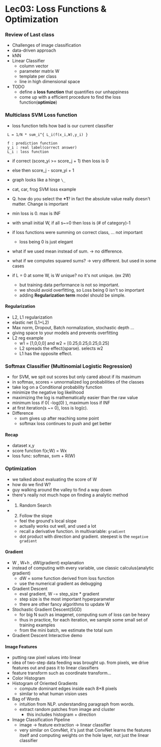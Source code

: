 # Lec03: Loss Functions & Optimization

### Review of Last class
* Challenges of image classification
* data-driven approach
* kNN
* Linear Classifier
  * column vector
  * parameter matrix W
  * template per class
  * line in high dimensional space
* TODO
  * define a **loss function** that quantifies our unhappiness
  * come up with a efficient procedure to find the loss function(**optimize**)

### Multiclass SVM Loss function
* loss function tells how bad is our current classifier
```
 L = 1/N * sum_i^{ L_i(f(x_i,W),y_i) }

 f : prediction function
 y_i : real label(correct answer)
 L_i : loss function
```
* if correct (score_yi >= score_j + 1) then loss is 0
* else then score_j - score_yi + 1
* graph looks like a hinge `\_`

* cat, car, frog SVM loss example
* Q. how do you select the **+1**? in fact the absolute value really doesn't matter. Change is important
* min loss is 0. max is INF
* with small initial W, if all s~=0 then loss is (# of category)-1
* if loss functions were summing on correct class, ... not important
  * loss being 0 is just elegant
* what if we used mean instead of sum. -> no difference.
* what if we computes squared sums? -> very different. but used in some cases
* if L = 0 at some W, is W unique? no it's not unique. (ex 2W)
  * but training data performance is not so important.
  * we should avoid overfitting, so Loss being 0 isn't so important
  * adding **Regularization term** model should be simple.

#### Regularization
* L2, L1 regularization
* elastic net (L1+L2)
* Max norm, Dropout, Batch normalization, stochastic depth ...
* giving space to your models and prevents overfitting
* L2 reg example
  * w1 = [1,0,0,0] and w2 = [0.25,0.25,0.25,0.25]
  * L2 spreads the effect(sparse). selects w2
  * L1 has the opposite effect.

### Softmax Classifier (Multinomial Logistic Regression)
* for SVM, we spit out scores but only cared about if its maximum
* in softmax, scores = unnormalized log probabilities of the classes
* take log on a Conditional probability function
* minimize the negative log likelihood
* maximizing the log is mathematically easier than the raw value
* minimum loss if 0( -log(0) ), maximum loss if INF
* at first iteration(s ~= 0), loss is log(c).
* Difference
  * svm gives up after reaching some point
  * softmax loss continues to push and get better

#### Recap
* dataset x,y
* score function f(x;W) = Wx
* loss func: softmax, svm + R(W)



### Optimization
* we talked about evaluating the score of W
* how do we find W?
* guy walking around the valley to find a way down
* there's really not much hope on finding a analytic method
* 1. Random Search
* 2. Follow the slope
  * feel the ground's local slope
  * actually works out well, and used a lot
  * recall a derivative function. in multivariable: `gradient`
  * dot product with direction and gradient. steepest is the `negative gradient`

#### Gradient
* W , W+h , dW(gradient) explanation
* instead of computing with every variable, use classic calculus(analytic gradient)
  * dW = some function derived from loss function
  * use the numerical gradient as debugging
* Gradient Descent
  * eval gradient, W -= step_size * gradient
  * step size is the most important hyperparameter
  * there are other fancy algorithms to update W
* Stochastic Gradient Descent(SGD)
  * for big N such as imagenet, computing sum of loss can be heavy
  * thus in practice, for each iteration, we sample some small set of training examples
  * from the mini batch, we estimate the total sum
* Gradient Descent Interactive demo

#### Image Features
* putting raw pixel values into linear
* idea of two-step data feeding was brought up. from pixels, we drive features out and pass it to linear classifiers
* feature transform such as coordinate transform...
* Color Histogram
* Histogram of Oriented Gradients
  * compute dominant edges inside each 8*8 pixels
  * similar to what human vision uses
* Bag of Words
  * intuition from NLP. understanding paragraph from words.
  * extract random patches from image and cluster
    * this includes histogram + direction
* Image Classification Pipeline
  * image -> feature extraction -> linear classifier
  * very similar on ConvNet, it's just that ConvNet learns the features itself and computing weights on the hole layer, not just the linear classifier
